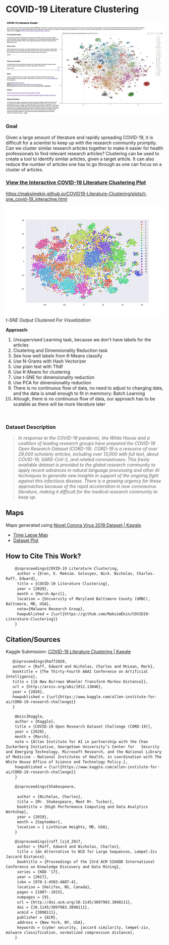 # COVID-19 Literature Clustering

![](cover/interactive_plot.png)

### Goal
Given a large amount of literature and rapidly spreading COVID-19, it is difficult for a scientist to keep up with the research community promptly. Can we cluster similar research articles together to make it easier for health professionals to find relevant research articles? Clustering can be used to create a tool to identify similar articles, given a target article. It can also reduce the number of articles one has to go through as one can focus on a cluster of articles.

### [View the Interactive COVID-19 Literature Clustering Plot](https://maksimekin.github.io/COVID19-Literature-Clustering/plots/t-sne_covid-19_interactive.html)
https://maksimekin.github.io/COVID19-Literature-Clustering/plots/t-sne_covid-19_interactive.html

![](plots/improved_cluster_tsne.png)
*t-SNE Output Clustered For Visualization*


**Approach**:
<ol>
    <li>Unsupervised Learning task, because we don't have labels for the articles</li>
    <li>Clustering and Dimensionality Reduction task </li>
    <li>See how well labels from K-Means classify</li>
    <li>Use N-Grams with Hash Vectorizer</li>
    <li>Use plain text with Tfidf</li>
    <li>Use K-Means for clustering</li>
    <li>Use t-SNE for dimensionality reduction</li>
    <li>Use PCA for dimensionality reduction</li>
    <li>There is no continuous flow of data, no need to adjust to changing data, and the data is small enough to fit in memmory: Batch Learning</li>
    <li>Altough, there is no continuous flow of data, our approach has to be scalable as there will be more literature later</li>
</ol>
<br>

### Dataset Description

>*In response to the COVID-19 pandemic, the White House and a coalition of leading research groups have prepared the COVID-19 Open Research Dataset (CORD-19). CORD-19 is a resource of over 29,000 scholarly articles, including over 13,000 with full text, about COVID-19, SARS-CoV-2, and related coronaviruses. This freely available dataset is provided to the global research community to apply recent advances in natural language processing and other AI techniques to generate new insights in support of the ongoing fight against this infectious disease. There is a growing urgency for these approaches because of the rapid acceleration in new coronavirus literature, making it difficult for the medical research community to keep up.*

## Maps
Maps generated using [Novel Corona Virus 2019 Dataset | Kaggle](https://www.kaggle.com/sudalairajkumar/novel-corona-virus-2019-dataset).

- [Time Lapse Map](https://maksimekin.github.io/COVID19-Literature-Clustering/maps/time_lapse.html)
- [Dataset Plot](https://maksimekin.github.io/COVID19-Literature-Clustering/maps/all_map.html)

## How to Cite This Work?
```
    @inproceedings{COVID-19 Literature Clustering,
     author = {Eren, E. Maksim. Solovyev, Nick. Nicholas, Charles. Raff, Edward},
     title = {COVID-19 Literature Clustering},
     year = {2020},
     month = {March-April},
     location = {University of Maryland Baltimore County (UMBC), Baltimore, MD, USA},
     note={Malware Research Group},
     howpublished = {\url{https://github.com/MaksimEkin/COVID19-Literature-Clustering}}
    }
```

## Citation/Sources

Kaggle Submission: [COVID-19 Literature Clustering | Kaggle](https://www.kaggle.com/maksimeren/covid-19-literature-clustering#Unsupervised-Learning:-Clustering-with-K-Means)
 
 ```
    @inproceedings{Raff2020,
    author = {Raff, Edward and Nicholas, Charles and McLean, Mark},
    booktitle = {The Thirty-Fourth AAAI Conference on Artificial Intelligence},
    title = {{A New Burrows Wheeler Transform Markov Distance}},
    url = {http://arxiv.org/abs/1912.13046},
    year = {2020},
    howpublished = {\url{https://www.kaggle.com/allen-institute-for-ai/CORD-19-research-challenge}}
    }
```
```
    @misc{Kaggle,
	author = {Kaggle},
	title = {COVID-19 Open Research Dataset Challenge (CORD-19)},
	year = {2020},
	month = {March},
	note = {Allen Institute for AI in partnership with the Chan Zuckerberg Initiative, Georgetown University’s Center for   Security and Emerging Technology, Microsoft Research, and the National Library of Medicine - National Institutes of Health, in coordination with The White House Office of Science and Technology Policy.},
	howpublished = {\url{https://www.kaggle.com/allen-institute-for-ai/CORD-19-research-challenge}}
    }
```
```
    @inproceedings{Shakespeare,

     author = {Nicholas, Charles},
     title = {Mr. Shakespeare, Meet Mr. Tucker},
     booktitle = {High Performance Computing and Data Analytics Workshop},
     year = {2019},
     month = {September},
     location = { Linthicum Heights, MD, USA},
    }
```
```
    @inproceedings{raff_lzjd_2017,
     author = {Raff, Edward and Nicholas, Charles},
     title = {An Alternative to NCD for Large Sequences, Lempel-Ziv Jaccard Distance},
     booktitle = {Proceedings of the 23rd ACM SIGKDD International Conference on Knowledge Discovery and Data Mining},
     series = {KDD '17},
     year = {2017},
     isbn = {978-1-4503-4887-4},
     location = {Halifax, NS, Canada},
     pages = {1007--1015},
     numpages = {9},
     url = {http://doi.acm.org/10.1145/3097983.3098111},
     doi = {10.1145/3097983.3098111},
     acmid = {3098111},
     publisher = {ACM},
     address = {New York, NY, USA},
     keywords = {cyber security, jaccard similarity, lempel-ziv, malware classification, normalized compression distance},
    }
```
